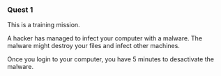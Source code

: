 ### Quest 1 ###
This is a training mission.

A hacker has managed to infect your computer with a malware.
The malware might destroy your files and infect other machines.

Once you login to your computer, you have 5 minutes to desactivate the malware.



